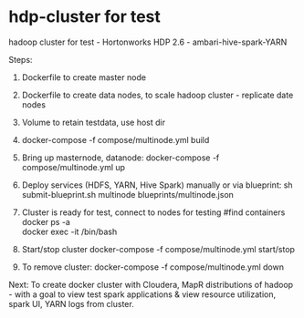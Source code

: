 # hdp-cluster for test
hadoop cluster for test - Hortonworks HDP 2.6 - ambari-hive-spark-YARN

Steps:
1. Dockerfile to create master node
2. Dockerfile to create data nodes, to scale hadoop cluster - replicate date nodes
3. Volume to retain testdata, use host dir

4. docker-compose -f compose/multinode.yml build

5. Bring up masternode, datanode:
    docker-compose -f compose/multinode.yml up
    
6. Deploy services (HDFS, YARN, Hive Spark) manually or via blueprint:
    sh submit-blueprint.sh multinode blueprints/multinode.json

7. Cluster is ready for test, connect to nodes for testing
    #find containers
    docker ps -a    
    docker exec -it <containerID> /bin/bash    
    
8. Start/stop cluster
    docker-compose -f compose/multinode.yml start/stop  
9. To remove cluster:
    docker-compose -f compose/multinode.yml down

Next:
To create docker cluster with Cloudera, MapR distributions of hadoop - with a goal to view test spark applications & view resource utilization, spark UI, YARN logs from cluster.
